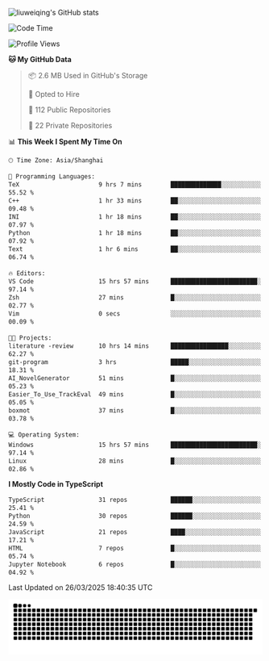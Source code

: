 ![liuweiqing's GitHub stats](https://github-readme-stats.vercel.app/api?username=14790897&show_icons=true&locale=cn&include_all_commits=true&count_private=true)

<!--START_SECTION:waka-->
![Code Time](http://img.shields.io/badge/Code%20Time-2%2C034%20hrs%2044%20mins-blue)

![Profile Views](http://img.shields.io/badge/Profile%20Views-25-blue)

**🐱 My GitHub Data** 

> 📦 2.6 MB Used in GitHub's Storage 
 > 
> 💼 Opted to Hire
 > 
> 📜 112 Public Repositories 
 > 
> 🔑 22 Private Repositories 
 > 
📊 **This Week I Spent My Time On** 

```text
🕑︎ Time Zone: Asia/Shanghai

💬 Programming Languages: 
TeX                      9 hrs 7 mins        ██████████████░░░░░░░░░░░   55.52 % 
C++                      1 hr 33 mins        ██░░░░░░░░░░░░░░░░░░░░░░░   09.48 % 
INI                      1 hr 18 mins        ██░░░░░░░░░░░░░░░░░░░░░░░   07.97 % 
Python                   1 hr 18 mins        ██░░░░░░░░░░░░░░░░░░░░░░░   07.92 % 
Text                     1 hr 6 mins         ██░░░░░░░░░░░░░░░░░░░░░░░   06.74 % 

🔥 Editors: 
VS Code                  15 hrs 57 mins      ████████████████████████░   97.14 % 
Zsh                      27 mins             █░░░░░░░░░░░░░░░░░░░░░░░░   02.77 % 
Vim                      0 secs              ░░░░░░░░░░░░░░░░░░░░░░░░░   00.09 % 

🐱‍💻 Projects: 
literature -review       10 hrs 14 mins      ████████████████░░░░░░░░░   62.27 % 
git-program              3 hrs               █████░░░░░░░░░░░░░░░░░░░░   18.31 % 
AI_NovelGenerator        51 mins             █░░░░░░░░░░░░░░░░░░░░░░░░   05.23 % 
Easier_To_Use_TrackEval  49 mins             █░░░░░░░░░░░░░░░░░░░░░░░░   05.05 % 
boxmot                   37 mins             █░░░░░░░░░░░░░░░░░░░░░░░░   03.78 % 

💻 Operating System: 
Windows                  15 hrs 57 mins      ████████████████████████░   97.14 % 
Linux                    28 mins             █░░░░░░░░░░░░░░░░░░░░░░░░   02.86 % 
```

**I Mostly Code in TypeScript** 

```text
TypeScript               31 repos            ██████░░░░░░░░░░░░░░░░░░░   25.41 % 
Python                   30 repos            ██████░░░░░░░░░░░░░░░░░░░   24.59 % 
JavaScript               21 repos            ████░░░░░░░░░░░░░░░░░░░░░   17.21 % 
HTML                     7 repos             █░░░░░░░░░░░░░░░░░░░░░░░░   05.74 % 
Jupyter Notebook         6 repos             █░░░░░░░░░░░░░░░░░░░░░░░░   04.92 % 
```




 Last Updated on 26/03/2025 18:40:35 UTC
<!--END_SECTION:waka-->

<picture>
  <source media="(prefers-color-scheme: dark)" srcset="https://raw.githubusercontent.com/14790897/14790897/output/github-contribution-grid-snake-dark.svg" />
  <source media="(prefers-color-scheme: light)" srcset="https://raw.githubusercontent.com/14790897/14790897/output/github-contribution-grid-snake.svg" />
  <img alt="github-snake" src="https://raw.githubusercontent.com/14790897/14790897/output/github-contribution-grid-snake.svg" />
</picture>
